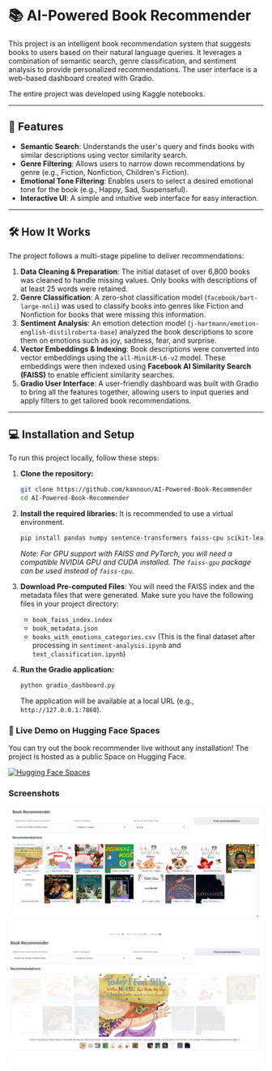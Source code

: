 # 📚 AI-Powered Book Recommender

This project is an intelligent book recommendation system that suggests books to users based on their natural language queries. It leverages a combination of semantic search, genre classification, and sentiment analysis to provide personalized recommendations. The user interface is a web-based dashboard created with Gradio.



The entire project was developed using Kaggle notebooks.

---

## 🚀 Features

* **Semantic Search**: Understands the user's query and finds books with similar descriptions using vector similarity search.
* **Genre Filtering**: Allows users to narrow down recommendations by genre (e.g., Fiction, Nonfiction, Children's Fiction).
* **Emotional Tone Filtering**: Enables users to select a desired emotional tone for the book (e.g., Happy, Sad, Suspenseful).
* **Interactive UI**: A simple and intuitive web interface for easy interaction.

---

## 🛠️ How It Works

The project follows a multi-stage pipeline to deliver recommendations:

1.  **Data Cleaning & Preparation**: The initial dataset of over 6,800 books was cleaned to handle missing values. Only books with descriptions of at least 25 words were retained.
2.  **Genre Classification**: A zero-shot classification model (`facebook/bart-large-mnli`) was used to classify books into genres like Fiction and Nonfiction for books that were missing this information.
3.  **Sentiment Analysis**: An emotion detection model (`j-hartmann/emotion-english-distilroberta-base`) analyzed the book descriptions to score them on emotions such as joy, sadness, fear, and surprise.
4.  **Vector Embeddings & Indexing**: Book descriptions were converted into vector embeddings using the `all-MiniLM-L6-v2` model. These embeddings were then indexed using **Facebook AI Similarity Search (FAISS)** to enable efficient similarity searches.
5.  **Gradio User Interface**: A user-friendly dashboard was built with Gradio to bring all the features together, allowing users to input queries and apply filters to get tailored book recommendations.

---

## 💻 Installation and Setup

To run this project locally, follow these steps:

1.  **Clone the repository:**
    ```bash
    git clone https://github.com/kannoun/AI-Powered-Book-Recommender
    cd AI-Powered-Book-Recommender
    ```

2.  **Install the required libraries:**
    It is recommended to use a virtual environment.
    ```bash
    pip install pandas numpy sentence-transformers faiss-cpu scikit-learn gradio transformers torch
    ```
    *Note: For GPU support with FAISS and PyTorch, you will need a compatible NVIDIA GPU and CUDA installed. The `faiss-gpu` package can be used instead of `faiss-cpu`.*

3.  **Download Pre-computed Files**:
    You will need the FAISS index and the metadata files that were generated. Make sure you have the following files in your project directory:
    * `book_faiss_index.index`
    * `book_metadata.json`
    * `books_with_emotions_categories.csv` (This is the final dataset after processing in `sentiment-analysis.ipynb` and `text_classification.ipynb`)

4.  **Run the Gradio application:**
    ```bash
    python gradio_dashboard.py
    ```
    The application will be available at a local URL (e.g., `http://127.0.0.1:7860`).

### 🚀 Live Demo on Hugging Face Spaces

You can try out the book recommender live without any installation! The project is hosted as a public Space on Hugging Face.

[![Hugging Face Spaces](https://img.shields.io/badge/%F0%9F%A4%97%20Hugging%20Face-Spaces-blue)](https://huggingface.co/spaces/KANNOUN/AI-Powered-Book-Recommender)

### Screenshots
![Main Page Screenshot](Book_Reco.jpeg)
![Book_Info Screenshot](Book_Info.jpeg)
